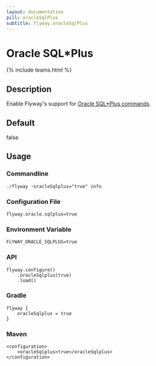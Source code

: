 ```yaml
---
layout: documentation
pill: oracleSqlPlus
subtitle: flyway.oracleSqlPlus
---
```


# Oracle SQL*Plus
{% include teams.html %}

## Description
Enable Flyway's support for [Oracle SQL*Plus commands](/documentation/database/oracle#sqlplus-commands).

## Default
false

## Usage

### Commandline
```
./flyway -oracleSqlplus="true" info
```

### Configuration File
```
flyway.oracle.sqlplus=true
```

### Environment Variable
```
FLYWAY_ORACLE_SQLPLUS=true
```

### API
```
flyway.configure()
    .oracleSqlplus(true)
    .load()
```

### Gradle
```
flyway {
    oracleSqlplus = true
}
```

### Maven
```
<configuration>
    <oracleSqlplus>true</oracleSqlplus>
</configuration>
```
